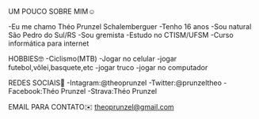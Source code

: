 ﻿ UM POUCO SOBRE MIM☺️

-Eu me chamo Théo Prunzel Schalemberguer
-Tenho 16 anos
-Sou natural São Pedro do Sul/RS
-Sou gremista
-Estudo no CTISM/UFSM
-Curso informática para internet

 HOBBIES🤓 
-Ciclismo(MTB)
-Jogar no celular
-jogar futebol,vôlei,basquete,etc
-jogar truco
-jogar no computador

 REDES SOCIAIS📱
-Intagram:@theoprunzel
-Twitter:@prunzeltheo
-Facebook:Théo Prunzel
-Strava:Théo Prunzel

 EMAIL PARA CONTATO✉️
theoprunzel@gmail.com